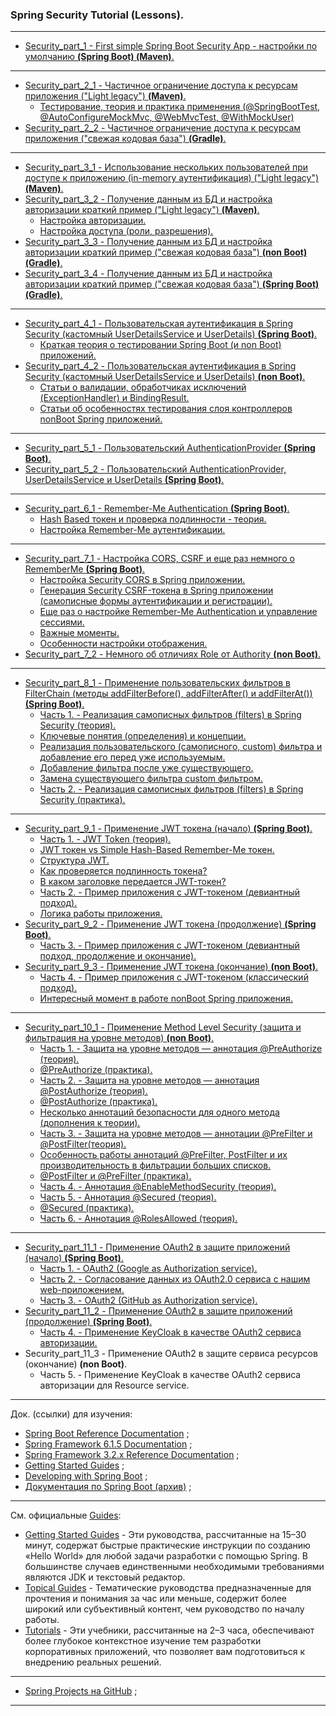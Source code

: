 ### Spring Security Tutorial (Lessons).

________________________________________________________________________________________________________________________

- [Security_part_1 - First simple Spring Boot Security App - настройки по умолчанию **(Spring Boot) (Maven)**.](https://github.com/JcoderPaul/SPRING_SECURITY-Short_Guide/tree/master/Security_part_1)
________________________________________________________________________________________________________________________

- [Security_part_2_1 - Частичное ограничение доступа к ресурсам приложения ("Light legacy") **(Maven)**.](https://github.com/JcoderPaul/SPRING_SECURITY-Short_Guide/tree/master/Security_part_2_1)
  - [Тестирование, теория и практика применения (@SpringBootTest, @AutoConfigureMockMvc, @WebMvcTest, @WithMockUser)](https://github.com/JcoderPaul/SPRING_SECURITY-Short_Guide/tree/master/Security_part_2_1#%D0%BD%D0%B5%D0%BC%D0%BD%D0%BE%D0%B3%D0%BE-%D1%82%D0%B5%D0%BE%D1%80%D0%B8%D0%B8-springboottest-autoconfiguremockmvc-webmvctest-withmockuser)
- [Security_part_2_2 - Частичное ограничение доступа к ресурсам приложения ("свежая кодовая база") **(Gradle)**.](https://github.com/JcoderPaul/SPRING_SECURITY-Short_Guide/tree/master/Security_part_2_2)
________________________________________________________________________________________________________________________

- [Security_part_3_1 - Использование нескольких пользователей при доступе к приложению (in-memory аутентификация) ("Light legacy") **(Maven)**.](https://github.com/JcoderPaul/SPRING_SECURITY-Short_Guide/tree/master/Security_part_3_1)
- [Security_part_3_2 - Получение данным из БД и настройка авторизации краткий пример ("Light legacy") **(Maven)**.](https://github.com/JcoderPaul/SPRING_SECURITY-Short_Guide/tree/master/Security_part_3_2)
  - [Настройка авторизации.](https://github.com/JcoderPaul/SPRING_SECURITY-Short_Guide/blob/master/Security_part_3_2/ReadMe.md#%D0%BD%D0%B0%D1%81%D1%82%D1%80%D0%BE%D0%B9%D0%BA%D0%B0-%D0%B0%D0%B2%D1%82%D0%BE%D1%80%D0%B8%D0%B7%D0%B0%D1%86%D0%B8%D0%B8)
  - [Настройка доступа (роли, разрешения).](https://github.com/JcoderPaul/SPRING_SECURITY-Short_Guide/blob/master/Security_part_3_2/ReadMe.md#%D0%BD%D0%B0%D1%81%D1%82%D1%80%D0%BE%D0%B9%D0%BA%D0%B0-%D0%B4%D0%BE%D1%81%D1%82%D1%83%D0%BF%D0%B0-%D1%80%D0%BE%D0%BB%D0%B8-%D1%80%D0%B0%D0%B7%D1%80%D0%B5%D1%88%D0%B5%D0%BD%D0%B8%D1%8F)
- [Security_part_3_3 - Получение данным из БД и настройка авторизации краткий пример ("свежая кодовая база") **(non Boot) (Gradle)**.](https://github.com/JcoderPaul/SPRING_SECURITY-Short_Guide/tree/master/Security_part_3_3)
- [Security_part_3_4 - Получение данным из БД и настройка авторизации краткий пример ("свежая кодовая база") **(Spring Boot) (Gradle)**.](https://github.com/JcoderPaul/SPRING_SECURITY-Short_Guide/tree/master/Security_part_3_4)
________________________________________________________________________________________________________________________

- [Security_part_4_1 - Пользовательская аутентификация в Spring Security (кастомный UserDetailsService и UserDetails) **(Spring Boot)**.](https://github.com/JcoderPaul/SPRING_SECURITY-Short_Guide/tree/master/Security_part_4_1)
  - [Краткая теория о тестировании Spring Boot (и non Boot) приложений. ](https://github.com/JcoderPaul/SPRING_SECURITY-Short_Guide/tree/master/Security_part_4_1/DOC/Once_again_about_tests) 
- [Security_part_4_2 - Пользовательская аутентификация в Spring Security (кастомный UserDetailsService и UserDetails) **(non Boot)**.](https://github.com/JcoderPaul/SPRING_SECURITY-Short_Guide/tree/master/Security_part_4_2)
  - [Статьи о валидации, обработчиках исключений (ExceptionHandler) и BindingResult.](https://github.com/JcoderPaul/SPRING_SECURITY-Short_Guide/tree/master/Security_part_4_2/DOC/A_little_more_about_validation)
  - [Статьи об особенностях тестирования слоя контроллеров nonBoot Spring приложений.](https://github.com/JcoderPaul/SPRING_SECURITY-Short_Guide/tree/master/Security_part_4_2/DOC/About_Validation_Tests)
________________________________________________________________________________________________________________________

- [Security_part_5_1 - Пользовательский AuthenticationProvider **(Spring Boot)**.](https://github.com/JcoderPaul/SPRING_SECURITY-Short_Guide/tree/master/Security_part_5_1)
- [Security_part_5_2 - Пользовательский AuthenticationProvider, UserDetailsService и UserDetails **(Spring Boot)**.](https://github.com/JcoderPaul/SPRING_SECURITY-Short_Guide/tree/master/Security_part_5_2)
________________________________________________________________________________________________________________________

- [Security_part_6_1 - Remember-Me Authentication **(Spring Boot)**.](https://github.com/JcoderPaul/SPRING_SECURITY-Short_Guide/tree/master/Security_part_6_1)
  - [Hash Based токен и проверка подлинности - теория.](https://github.com/JcoderPaul/SPRING_SECURITY-Short_Guide/tree/master/Security_part_6_1#hash-based-%D1%82%D0%BE%D0%BA%D0%B5%D0%BD-%D0%B8-%D0%BF%D1%80%D0%BE%D0%B2%D0%B5%D1%80%D0%BA%D0%B0-%D0%BF%D0%BE%D0%B4%D0%BB%D0%B8%D0%BD%D0%BD%D0%BE%D1%81%D1%82%D0%B8---%D1%82%D0%B5%D0%BE%D1%80%D0%B8%D1%8F)
  - [Настройка Remember-Me аутентификации.](https://github.com/JcoderPaul/SPRING_SECURITY-Short_Guide/tree/master/Security_part_6_1#%D0%BD%D0%B0%D1%81%D1%82%D1%80%D0%BE%D0%B9%D0%BA%D0%B0-remember-me-%D0%B0%D1%83%D1%82%D0%B5%D0%BD%D1%82%D0%B8%D1%84%D0%B8%D0%BA%D0%B0%D1%86%D0%B8%D0%B8)
________________________________________________________________________________________________________________________

- [Security_part_7_1 - Настройка CORS, CSRF и еще раз немного о RememberMe **(Spring Boot)**.](https://github.com/JcoderPaul/SPRING_SECURITY-Short_Guide/tree/master/Security_part_7_1)
  - [Настройка Security CORS в Spring приложении.](https://github.com/JcoderPaul/SPRING_SECURITY-Short_Guide/tree/master/Security_part_7_1#%D0%BD%D0%B0%D1%81%D1%82%D1%80%D0%BE%D0%B9%D0%BA%D0%B0-security-cors-%D0%B2-spring-%D0%BF%D1%80%D0%B8%D0%BB%D0%BE%D0%B6%D0%B5%D0%BD%D0%B8%D0%B8)
  - [Генерация Security CSRF-токена в Spring приложении (самописные формы аутентификации и регистрации).](https://github.com/JcoderPaul/SPRING_SECURITY-Short_Guide/tree/master/Security_part_7_1#%D0%B3%D0%B5%D0%BD%D0%B5%D1%80%D0%B0%D1%86%D0%B8%D1%8F-security-csrf-%D1%82%D0%BE%D0%BA%D0%B5%D0%BD%D0%B0-%D0%B2-spring-%D0%BF%D1%80%D0%B8%D0%BB%D0%BE%D0%B6%D0%B5%D0%BD%D0%B8%D0%B8-%D1%81%D0%B0%D0%BC%D0%BE%D0%BF%D0%B8%D1%81%D0%BD%D1%8B%D0%B5-%D1%84%D0%BE%D1%80%D0%BC%D1%8B-%D0%B0%D1%83%D1%82%D0%B5%D0%BD%D1%82%D0%B8%D1%84%D0%B8%D0%BA%D0%B0%D1%86%D0%B8%D0%B8-%D0%B8-%D1%80%D0%B5%D0%B3%D0%B8%D1%81%D1%82%D1%80%D0%B0%D1%86%D0%B8%D0%B8)
  - [Еще раз о настройке Remember-Me Authentication и управление сессиями.](https://github.com/JcoderPaul/SPRING_SECURITY-Short_Guide/tree/master/Security_part_7_1#%D0%B5%D1%89%D0%B5-%D1%80%D0%B0%D0%B7-%D0%BE-%D0%BD%D0%B0%D1%81%D1%82%D1%80%D0%BE%D0%B9%D0%BA%D0%B5-remember-me-authentication-%D0%B8-%D1%83%D0%BF%D1%80%D0%B0%D0%B2%D0%BB%D0%B5%D0%BD%D0%B8%D0%B5-%D1%81%D0%B5%D1%81%D1%81%D0%B8%D1%8F%D0%BC%D0%B8)
  - [Важные моменты.](https://github.com/JcoderPaul/SPRING_SECURITY-Short_Guide/tree/master/Security_part_7_1#%D0%B2%D0%B0%D0%B6%D0%BD%D1%8B%D0%B5-%D0%BC%D0%BE%D0%BC%D0%B5%D0%BD%D1%82%D1%8B)
  - [Особенности настройки отображения.](https://github.com/JcoderPaul/SPRING_SECURITY-Short_Guide/tree/master/Security_part_7_1#%D0%BE%D1%81%D0%BE%D0%B1%D0%B5%D0%BD%D0%BD%D0%BE%D1%81%D1%82%D0%B8-%D0%BD%D0%B0%D1%81%D1%82%D1%80%D0%BE%D0%B9%D0%BA%D0%B8-%D0%BE%D1%82%D0%BE%D0%B1%D1%80%D0%B0%D0%B6%D0%B5%D0%BD%D0%B8%D1%8F)
- [Security_part_7_2 - Немного об отличиях Role от Authority **(non Boot)**.](https://github.com/JcoderPaul/SPRING_SECURITY-Short_Guide/tree/master/Security_part_7_2)
________________________________________________________________________________________________________________________

- [Security_part_8_1 - Применение пользовательских фильтров в FilterChain (методы addFilterBefore(), addFilterAfter() и addFilterAt()) **(Spring Boot)**.](https://github.com/JcoderPaul/SPRING_SECURITY-Short_Guide/tree/master/Security_part_8_1)
  - [Часть 1. - Реализация самописных фильтров (filters) в Spring Security (теория).](https://github.com/JcoderPaul/SPRING_SECURITY-Short_Guide/tree/master/Security_part_8_1#%D1%87%D0%B0%D1%81%D1%82%D1%8C-1---%D1%80%D0%B5%D0%B0%D0%BB%D0%B8%D0%B7%D0%B0%D1%86%D0%B8%D1%8F-%D1%81%D0%B0%D0%BC%D0%BE%D0%BF%D0%B8%D1%81%D0%BD%D1%8B%D1%85-%D1%84%D0%B8%D0%BB%D1%8C%D1%82%D1%80%D0%BE%D0%B2-filters-%D0%B2-spring-security-%D1%82%D0%B5%D0%BE%D1%80%D0%B8%D1%8F)
  - [Ключевые понятия (определения) и концепции.](https://github.com/JcoderPaul/SPRING_SECURITY-Short_Guide/tree/master/Security_part_8_1#%D0%BA%D0%BB%D1%8E%D1%87%D0%B5%D0%B2%D1%8B%D0%B5-%D0%BF%D0%BE%D0%BD%D1%8F%D1%82%D0%B8%D1%8F-%D0%BE%D0%BF%D1%80%D0%B5%D0%B4%D0%B5%D0%BB%D0%B5%D0%BD%D0%B8%D1%8F-%D0%B8-%D0%BA%D0%BE%D0%BD%D1%86%D0%B5%D0%BF%D1%86%D0%B8%D0%B8)
  - [Реализация пользовательского (самописного, custom) фильтра и добавление его перед уже используемым.](https://github.com/JcoderPaul/SPRING_SECURITY-Short_Guide/tree/master/Security_part_8_1#%D1%80%D0%B5%D0%B0%D0%BB%D0%B8%D0%B7%D0%B0%D1%86%D0%B8%D1%8F-%D0%BF%D0%BE%D0%BB%D1%8C%D0%B7%D0%BE%D0%B2%D0%B0%D1%82%D0%B5%D0%BB%D1%8C%D1%81%D0%BA%D0%BE%D0%B3%D0%BE-%D1%81%D0%B0%D0%BC%D0%BE%D0%BF%D0%B8%D1%81%D0%BD%D0%BE%D0%B3%D0%BE-custom-%D1%84%D0%B8%D0%BB%D1%8C%D1%82%D1%80%D0%B0-%D0%B8-%D0%B4%D0%BE%D0%B1%D0%B0%D0%B2%D0%BB%D0%B5%D0%BD%D0%B8%D0%B5-%D0%B5%D0%B3%D0%BE-%D0%BF%D0%B5%D1%80%D0%B5%D0%B4-%D1%83%D0%B6%D0%B5-%D0%B8%D1%81%D0%BF%D0%BE%D0%BB%D1%8C%D0%B7%D1%83%D0%B5%D0%BC%D1%8B%D0%BC)
  - [Добавление фильтра после уже существующего.](https://github.com/JcoderPaul/SPRING_SECURITY-Short_Guide/tree/master/Security_part_8_1#%D0%B4%D0%BE%D0%B1%D0%B0%D0%B2%D0%BB%D0%B5%D0%BD%D0%B8%D0%B5-%D1%84%D0%B8%D0%BB%D1%8C%D1%82%D1%80%D0%B0-%D0%BF%D0%BE%D1%81%D0%BB%D0%B5-%D1%83%D0%B6%D0%B5-%D1%81%D1%83%D1%89%D0%B5%D1%81%D1%82%D0%B2%D1%83%D1%8E%D1%89%D0%B5%D0%B3%D0%BE)
  - [Замена существующего фильтра custom фильтром.](https://github.com/JcoderPaul/SPRING_SECURITY-Short_Guide/tree/master/Security_part_8_1#%D0%B7%D0%B0%D0%BC%D0%B5%D0%BD%D0%B0-%D1%81%D1%83%D1%89%D0%B5%D1%81%D1%82%D0%B2%D1%83%D1%8E%D1%89%D0%B5%D0%B3%D0%BE-%D1%84%D0%B8%D0%BB%D1%8C%D1%82%D1%80%D0%B0-custom-%D1%84%D0%B8%D0%BB%D1%8C%D1%82%D1%80%D0%BE%D0%BC)
  - [Часть 2. - Реализация самописных фильтров (filters) в Spring Security (практика).](https://github.com/JcoderPaul/SPRING_SECURITY-Short_Guide/tree/master/Security_part_8_1#%D1%87%D0%B0%D1%81%D1%82%D1%8C-2---%D1%80%D0%B5%D0%B0%D0%BB%D0%B8%D0%B7%D0%B0%D1%86%D0%B8%D1%8F-%D1%81%D0%B0%D0%BC%D0%BE%D0%BF%D0%B8%D1%81%D0%BD%D1%8B%D1%85-%D1%84%D0%B8%D0%BB%D1%8C%D1%82%D1%80%D0%BE%D0%B2-filters-%D0%B2-spring-security-%D0%BF%D1%80%D0%B0%D0%BA%D1%82%D0%B8%D0%BA%D0%B0)
________________________________________________________________________________________________________________________

- [Security_part_9_1 - Применение JWT токена (начало) **(Spring Boot)**.](https://github.com/JcoderPaul/SPRING_SECURITY-Short_Guide/tree/master/Security_part_9_1)
  - [Часть 1. - JWT Token (теория).](https://github.com/JcoderPaul/SPRING_SECURITY-Short_Guide/tree/master/Security_part_9_1#%D1%87%D0%B0%D1%81%D1%82%D1%8C-1---jwt-token-%D1%82%D0%B5%D0%BE%D1%80%D0%B8%D1%8F)
  - [JWT токен vs Simple Hash-Based Remember-Me токен.](https://github.com/JcoderPaul/SPRING_SECURITY-Short_Guide/tree/master/Security_part_9_1#jwt-%D1%82%D0%BE%D0%BA%D0%B5%D0%BD-vs-simple-hash-based-remember-me-%D1%82%D0%BE%D0%BA%D0%B5%D0%BD)
  - [Структура JWT.](https://github.com/JcoderPaul/SPRING_SECURITY-Short_Guide/tree/master/Security_part_9_1#%D1%81%D1%82%D1%80%D1%83%D0%BA%D1%82%D1%83%D1%80%D0%B0-jwt)
  - [Как проверяется подлинность токена?](https://github.com/JcoderPaul/SPRING_SECURITY-Short_Guide/tree/master/Security_part_9_1#%D0%BA%D0%B0%D0%BA-%D0%BF%D1%80%D0%BE%D0%B2%D0%B5%D1%80%D1%8F%D0%B5%D1%82%D1%81%D1%8F-%D0%BF%D0%BE%D0%B4%D0%BB%D0%B8%D0%BD%D0%BD%D0%BE%D1%81%D1%82%D1%8C-%D1%82%D0%BE%D0%BA%D0%B5%D0%BD%D0%B0)
  - [В каком заголовке передается JWT-токен?](https://github.com/JcoderPaul/SPRING_SECURITY-Short_Guide/tree/master/Security_part_9_1#%D0%B2-%D0%BA%D0%B0%D0%BA%D0%BE%D0%BC-%D0%B7%D0%B0%D0%B3%D0%BE%D0%BB%D0%BE%D0%B2%D0%BA%D0%B5-%D0%BF%D0%B5%D1%80%D0%B5%D0%B4%D0%B0%D0%B5%D1%82%D1%81%D1%8F-jwt-%D1%82%D0%BE%D0%BA%D0%B5%D0%BD)
  - [Часть 2. - Пример приложения с JWT-токеном (девиантный подход).](https://github.com/JcoderPaul/SPRING_SECURITY-Short_Guide/tree/master/Security_part_9_1#%D1%87%D0%B0%D1%81%D1%82%D1%8C-2---%D0%BF%D1%80%D0%B8%D0%BC%D0%B5%D1%80-%D0%BF%D1%80%D0%B8%D0%BB%D0%BE%D0%B6%D0%B5%D0%BD%D0%B8%D1%8F-%D1%81-jwt-%D1%82%D0%BE%D0%BA%D0%B5%D0%BD%D0%BE%D0%BC-%D0%B4%D0%B5%D0%B2%D0%B8%D0%B0%D0%BD%D1%82%D0%BD%D1%8B%D0%B9-%D0%BF%D0%BE%D0%B4%D1%85%D0%BE%D0%B4)
  - [Логика работы приложения.](https://github.com/JcoderPaul/SPRING_SECURITY-Short_Guide/tree/master/Security_part_9_1#%D0%BB%D0%BE%D0%B3%D0%B8%D0%BA%D0%B0-%D1%80%D0%B0%D0%B1%D0%BE%D1%82%D1%8B-%D0%BF%D1%80%D0%B8%D0%BB%D0%BE%D0%B6%D0%B5%D0%BD%D0%B8%D1%8F)
- [Security_part_9_2 - Применение JWT токена (продолжение) **(Spring Boot)**.](https://github.com/JcoderPaul/SPRING_SECURITY-Short_Guide/tree/master/Security_part_9_2)
  - [Часть 3. - Пример приложения с JWT-токеном (девиантный подход, продолжение и окончание).](https://github.com/JcoderPaul/SPRING_SECURITY-Short_Guide/tree/master/Security_part_9_2#%D1%87%D0%B0%D1%81%D1%82%D1%8C-3---%D0%BF%D1%80%D0%B8%D0%BC%D0%B5%D1%80-%D0%BF%D1%80%D0%B8%D0%BB%D0%BE%D0%B6%D0%B5%D0%BD%D0%B8%D1%8F-%D1%81-jwt-%D1%82%D0%BE%D0%BA%D0%B5%D0%BD%D0%BE%D0%BC-%D0%B4%D0%B5%D0%B2%D0%B8%D0%B0%D0%BD%D1%82%D0%BD%D1%8B%D0%B9-%D0%BF%D0%BE%D0%B4%D1%85%D0%BE%D0%B4-%D0%BF%D1%80%D0%BE%D0%B4%D0%BE%D0%BB%D0%B6%D0%B5%D0%BD%D0%B8%D0%B5-%D0%B8-%D0%BE%D0%BA%D0%BE%D0%BD%D1%87%D0%B0%D0%BD%D0%B8%D0%B5) 
- [Security_part_9_3 - Применение JWT токена (окончание) **(non Boot)**.](https://github.com/JcoderPaul/SPRING_SECURITY-Short_Guide/tree/master/Security_part_9_3)
  - [Часть 4. - Пример приложения с JWT-токеном (классический подход).](https://github.com/JcoderPaul/SPRING_SECURITY-Short_Guide/tree/master/Security_part_9_3#%D1%87%D0%B0%D1%81%D1%82%D1%8C-4---%D0%BF%D1%80%D0%B8%D0%BC%D0%B5%D1%80-%D0%BF%D1%80%D0%B8%D0%BB%D0%BE%D0%B6%D0%B5%D0%BD%D0%B8%D1%8F-%D1%81-jwt-%D1%82%D0%BE%D0%BA%D0%B5%D0%BD%D0%BE%D0%BC-%D0%BA%D0%BB%D0%B0%D1%81%D1%81%D0%B8%D1%87%D0%B5%D1%81%D0%BA%D0%B8%D0%B9-%D0%BF%D0%BE%D0%B4%D1%85%D0%BE%D0%B4)
  - [Интересный момент в работе nonBoot Spring приложения.](https://github.com/JcoderPaul/SPRING_SECURITY-Short_Guide/tree/master/Security_part_9_3#%D0%B8%D0%BD%D1%82%D0%B5%D1%80%D0%B5%D1%81%D0%BD%D1%8B%D0%B9-%D0%BC%D0%BE%D0%BC%D0%B5%D0%BD%D1%82-%D0%B2-%D1%80%D0%B0%D0%B1%D0%BE%D1%82%D0%B5-nonboot-spring-%D0%BF%D1%80%D0%B8%D0%BB%D0%BE%D0%B6%D0%B5%D0%BD%D0%B8%D0%B8)
________________________________________________________________________________________________________________________

- [Security_part_10_1 - Применение Method Level Security (защита и фильтрация на уровне методов) **(non Boot)**.](https://github.com/JcoderPaul/SPRING_SECURITY-Short_Guide/tree/master/Security_part_10_1)
  - [Часть 1. - Защита на уровне методов — аннотация @PreAuthorize (теория).](https://github.com/JcoderPaul/SPRING_SECURITY-Short_Guide/tree/master/Security_part_10_1#%D1%87%D0%B0%D1%81%D1%82%D1%8C-1---%D0%B7%D0%B0%D1%89%D0%B8%D1%82%D0%B0-%D0%BD%D0%B0-%D1%83%D1%80%D0%BE%D0%B2%D0%BD%D0%B5-%D0%BC%D0%B5%D1%82%D0%BE%D0%B4%D0%BE%D0%B2--%D0%B0%D0%BD%D0%BD%D0%BE%D1%82%D0%B0%D1%86%D0%B8%D1%8F-preauthorize-%D1%82%D0%B5%D0%BE%D1%80%D0%B8%D1%8F)
  - [@PreAuthorize (практика).](https://github.com/JcoderPaul/SPRING_SECURITY-Short_Guide/tree/master/Security_part_10_1#preauthorize-%D0%BF%D1%80%D0%B0%D0%BA%D1%82%D0%B8%D0%BA%D0%B0)
  - [Часть 2. - Защита на уровне методов — аннотация @PostAuthorize (теория).](https://github.com/JcoderPaul/SPRING_SECURITY-Short_Guide/tree/master/Security_part_10_1#%D1%87%D0%B0%D1%81%D1%82%D1%8C-2---%D0%B7%D0%B0%D1%89%D0%B8%D1%82%D0%B0-%D0%BD%D0%B0-%D1%83%D1%80%D0%BE%D0%B2%D0%BD%D0%B5-%D0%BC%D0%B5%D1%82%D0%BE%D0%B4%D0%BE%D0%B2--%D0%B0%D0%BD%D0%BD%D0%BE%D1%82%D0%B0%D1%86%D0%B8%D1%8F-postauthorize-%D1%82%D0%B5%D0%BE%D1%80%D0%B8%D1%8F)
  - [@PostAuthorize (практика).](https://github.com/JcoderPaul/SPRING_SECURITY-Short_Guide/tree/master/Security_part_10_1#postauthorize-%D0%BF%D1%80%D0%B0%D0%BA%D1%82%D0%B8%D0%BA%D0%B0)
  - [Несколько аннотаций безопасности для одного метода (дополнения к теории).](https://github.com/JcoderPaul/SPRING_SECURITY-Short_Guide/tree/master/Security_part_10_1#%D0%BD%D0%B5%D1%81%D0%BA%D0%BE%D0%BB%D1%8C%D0%BA%D0%BE-%D0%B0%D0%BD%D0%BD%D0%BE%D1%82%D0%B0%D1%86%D0%B8%D0%B9-%D0%B1%D0%B5%D0%B7%D0%BE%D0%BF%D0%B0%D1%81%D0%BD%D0%BE%D1%81%D1%82%D0%B8-%D0%B4%D0%BB%D1%8F-%D0%BE%D0%B4%D0%BD%D0%BE%D0%B3%D0%BE-%D0%BC%D0%B5%D1%82%D0%BE%D0%B4%D0%B0-%D0%B4%D0%BE%D0%BF%D0%BE%D0%BB%D0%BD%D0%B5%D0%BD%D0%B8%D1%8F-%D0%BA-%D1%82%D0%B5%D0%BE%D1%80%D0%B8%D0%B8)
  - [Часть 3. - Защита на уровне методов — аннотации @PreFilter и @PostFilter(теория).](https://github.com/JcoderPaul/SPRING_SECURITY-Short_Guide/tree/master/Security_part_10_1#%D1%87%D0%B0%D1%81%D1%82%D1%8C-3---%D0%B7%D0%B0%D1%89%D0%B8%D1%82%D0%B0-%D0%BD%D0%B0-%D1%83%D1%80%D0%BE%D0%B2%D0%BD%D0%B5-%D0%BC%D0%B5%D1%82%D0%BE%D0%B4%D0%BE%D0%B2--%D0%B0%D0%BD%D0%BD%D0%BE%D1%82%D0%B0%D1%86%D0%B8%D0%B8-prefilter-%D0%B8-postfilter%D1%82%D0%B5%D0%BE%D1%80%D0%B8%D1%8F)
  - [Особенность работы аннотаций @PreFilter, PostFilter и их производительность в фильтрации больших списков.](https://github.com/JcoderPaul/SPRING_SECURITY-Short_Guide/tree/master/Security_part_10_1#%D0%BE%D1%81%D0%BE%D0%B1%D0%B5%D0%BD%D0%BD%D0%BE%D1%81%D1%82%D1%8C-%D1%80%D0%B0%D0%B1%D0%BE%D1%82%D1%8B-%D0%B0%D0%BD%D0%BD%D0%BE%D1%82%D0%B0%D1%86%D0%B8%D0%B9-prefilter-postfilter-%D0%B8-%D0%B8%D1%85-%D0%BF%D1%80%D0%BE%D0%B8%D0%B7%D0%B2%D0%BE%D0%B4%D0%B8%D1%82%D0%B5%D0%BB%D1%8C%D0%BD%D0%BE%D1%81%D1%82%D1%8C-%D0%B2-%D1%84%D0%B8%D0%BB%D1%8C%D1%82%D1%80%D0%B0%D1%86%D0%B8%D0%B8-%D0%B1%D0%BE%D0%BB%D1%8C%D1%88%D0%B8%D1%85-%D1%81%D0%BF%D0%B8%D1%81%D0%BA%D0%BE%D0%B2)
  - [@PostFilter и @PreFilter (практика).](https://github.com/JcoderPaul/SPRING_SECURITY-Short_Guide/tree/master/Security_part_10_1#postfilter-%D0%B8-prefilter-%D0%BF%D1%80%D0%B0%D0%BA%D1%82%D0%B8%D0%BA%D0%B0)
  - [Часть 4. - Аннотация @EnableMethodSecurity (теория).](https://github.com/JcoderPaul/SPRING_SECURITY-Short_Guide/tree/master/Security_part_10_1#%D1%87%D0%B0%D1%81%D1%82%D1%8C-4---%D0%B0%D0%BD%D0%BD%D0%BE%D1%82%D0%B0%D1%86%D0%B8%D1%8F-enablemethodsecurity-%D1%82%D0%B5%D0%BE%D1%80%D0%B8%D1%8F)
  - [Часть 5. - Аннотация @Secured (теория).](https://github.com/JcoderPaul/SPRING_SECURITY-Short_Guide/tree/master/Security_part_10_1#%D1%87%D0%B0%D1%81%D1%82%D1%8C-5---%D0%B0%D0%BD%D0%BD%D0%BE%D1%82%D0%B0%D1%86%D0%B8%D1%8F-secured-%D1%82%D0%B5%D0%BE%D1%80%D0%B8%D1%8F)
  - [@Secured (практика).](https://github.com/JcoderPaul/SPRING_SECURITY-Short_Guide/tree/master/Security_part_10_1#secured-%D0%BF%D1%80%D0%B0%D0%BA%D1%82%D0%B8%D0%BA%D0%B0)
  - [Часть 6. - Аннотация @RolesAllowed (теория).](https://github.com/JcoderPaul/SPRING_SECURITY-Short_Guide/tree/master/Security_part_10_1#%D1%87%D0%B0%D1%81%D1%82%D1%8C-6---%D0%B0%D0%BD%D0%BD%D0%BE%D1%82%D0%B0%D1%86%D0%B8%D1%8F-rolesallowed-%D1%82%D0%B5%D0%BE%D1%80%D0%B8%D1%8F)
________________________________________________________________________________________________________________________

- [Security_part_11_1 - Применение OAuth2 в защите приложений (начало) **(Spring Boot)**.](https://github.com/JcoderPaul/SPRING_SECURITY-Short_Guide/tree/master/Security_part_11_1)
  - [Часть 1. - OAuth2 (Google as Authorization service).](https://github.com/JcoderPaul/SPRING_SECURITY-Short_Guide/tree/master/Security_part_11_1#%D1%87%D0%B0%D1%81%D1%82%D1%8C-1---oauth2-google-as-authorization-service)
  - [Часть 2. - Согласование данных из OAuth2.0 сервиса с нашим web-приложением.](https://github.com/JcoderPaul/SPRING_SECURITY-Short_Guide/tree/master/Security_part_11_1#%D1%87%D0%B0%D1%81%D1%82%D1%8C-2---%D1%81%D0%BE%D0%B3%D0%BB%D0%B0%D1%81%D0%BE%D0%B2%D0%B0%D0%BD%D0%B8%D0%B5-%D0%B4%D0%B0%D0%BD%D0%BD%D1%8B%D1%85-%D0%B8%D0%B7-oauth20-%D1%81%D0%B5%D1%80%D0%B2%D0%B8%D1%81%D0%B0-%D1%81-%D0%BD%D0%B0%D1%88%D0%B8%D0%BC-web-%D0%BF%D1%80%D0%B8%D0%BB%D0%BE%D0%B6%D0%B5%D0%BD%D0%B8%D0%B5%D0%BC)
  - [Часть 3. - OAuth2 (GitHub as Authorization service).](https://github.com/JcoderPaul/SPRING_SECURITY-Short_Guide/tree/master/Security_part_11_1#%D1%87%D0%B0%D1%81%D1%82%D1%8C-3---oauth2-github-as-authorization-service)
- [Security_part_11_2 - Применение OAuth2 в защите приложений (продолжение) **(Spring Boot)**.](https://github.com/JcoderPaul/SPRING_SECURITY-Short_Guide/tree/master/Security_part_11_2)
  - [Часть 4. - Применение KeyCloak в качестве OAuth2 сервиса авторизации.](https://github.com/JcoderPaul/SPRING_SECURITY-Short_Guide/tree/master/Security_part_11_2#%D1%87%D0%B0%D1%81%D1%82%D1%8C-4---%D0%BF%D1%80%D0%B8%D0%BC%D0%B5%D0%BD%D0%B5%D0%BD%D0%B8%D0%B5-keycloak-%D0%B2-%D0%BA%D0%B0%D1%87%D0%B5%D1%81%D1%82%D0%B2%D0%B5-oauth2-%D1%81%D0%B5%D1%80%D0%B2%D0%B8%D1%81%D0%B0-%D0%B0%D0%B2%D1%82%D0%BE%D1%80%D0%B8%D0%B7%D0%B0%D1%86%D0%B8%D0%B8)
- Security_part_11_3 - Применение OAuth2 в защите сервиса ресурсов (окончание) **(non Boot)**.
  - Часть 5. - Применение KeyCloak в качестве OAuth2 сервиса авторизации для Resource service.
________________________________________________________________________________________________________________________
Док. (ссылки) для изучения:
- [Spring Boot Reference Documentation](https://docs.spring.io/spring-boot/docs/current/reference/htmlsingle/) ;
- [Spring Framework 6.1.5 Documentation](https://spring.io/projects/spring-framework) ;
- [Spring Framework 3.2.x Reference Documentation](https://docs.spring.io/spring-framework/docs/3.2.x/spring-framework-reference/html/index.html) ;
- [Getting Started Guides](https://spring.io/guides) ;
- [Developing with Spring Boot](https://docs.spring.io/spring-boot/docs/current/reference/html/using.html) ;
- [Документация по Spring Boot (архив)](https://docs.spring.io/spring-boot/docs/) ;
________________________________________________________________________________________________________________________
См. официальные [Guides](https://spring.io/guides):
- [Getting Started Guides](https://spring.io/guides) - Эти руководства, рассчитанные на 15–30 минут, содержат быстрые
  практические инструкции по созданию «Hello World» для любой задачи разработки с помощью Spring. В большинстве случаев
  единственными необходимыми требованиями являются JDK и текстовый редактор.
- [Topical Guides](https://spring.io/guides#topicals) - Тематические руководства предназначенные для прочтения и
  понимания за час или меньше, содержит более широкий или субъективный контент, чем руководство по началу работы.
- [Tutorials](https://spring.io/guides#tutorials) - Эти учебники, рассчитанные на 2–3 часа, обеспечивают более глубокое
  контекстное изучение тем разработки корпоративных приложений, что позволяет вам подготовиться к внедрению реальных
  решений.
________________________________________________________________________________________________________________________
- [Spring Projects на GitHub](https://github.com/spring-projects) ;
________________________________________________________________________________________________________________________